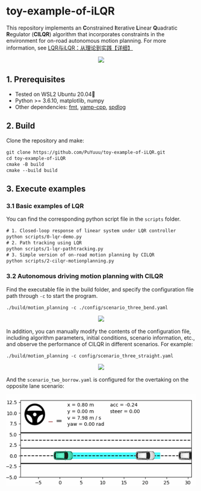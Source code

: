 <!--
 * @Author: puyu <yuu.pu@foxmail.com>
 * @Date: 2024-08-23 00:52:15
 * @LastEditTime: 2024-12-14 20:43:34
 * @FilePath: /toy-example-of-iLQR/README.md
 * Copyright 2024 puyu, All Rights Reserved.
-->
# toy-example-of-iLQR
This repository implements an **C**onstrained **I**terative **L**inear **Q**uadratic **R**egulator (**CILQR**) algorithm that incorporates constraints in the environment for on-road autonomous motion planning. For more information, see [LQR与iLQR：从理论到实践【详细】](https://zhuanlan.zhihu.com/p/715102938)

<div align=center>
  <img src="./images/scenario_two_straight.gif" width="520"/>
</div>

## 1. Prerequisites

- Tested on WSL2 Ubuntu 20.04🐧
- Python >= 3.6.10, matplotlib, numpy
- Other dependencies: [fmt](https://github.com/fmtlib/fmt), [yamp-cpp](https://github.com/jbeder/yaml-cpp), [spdlog](https://github.com/gabime/spdlog)

## 2. Build

Clone the repository and make:

```shell
git clone https://github.com/PuYuuu/toy-example-of-iLQR.git
cd toy-example-of-iLQR
cmake -B build
cmake --build build
```

## 3. Execute examples

### 3.1 Basic examples of LQR

You can find the corresponding python script file in the `scripts` folder.

```shell
# 1. Closed-loop response of linear system under LQR controller
python scripts/0-lqr-demo.py
# 2. Path tracking using LQR
python scripts/1-lqr-pathtracking.py
# 3. Simple version of on-road motion planning by CILQR
python scripts/2-cilqr-motionplanning.py
```

### 3.2 Autonomous driving motion planning with CILQR

Find the executable file in the build folder, and specify the configuration file path through `-c` to start the program.

```shell
./build/motion_planning -c ./config/scenario_three_bend.yaml
```

<div align=center>
  <img src="./images/scenario_three_bend.gif" width="520"/>
</div>

In addition, you can manually modify the contents of the configuration file, including algorithm parameters, initial conditions, scenario information, etc., and observe the performance of CILQR in different scenarios. For example:

```shell
./build/motion_planning -c config/scenario_three_straight.yaml
```

<div align=center>
  <img src="./images/scenario_three_straight.gif" width="520"/>
</div>

And the `scenario_two_borrow.yaml` is configured for the overtaking on the opposite lane scenario:

<div align=center>
  <img src="./images/scenario_two_borrow.gif" width="520"/>
</div>
